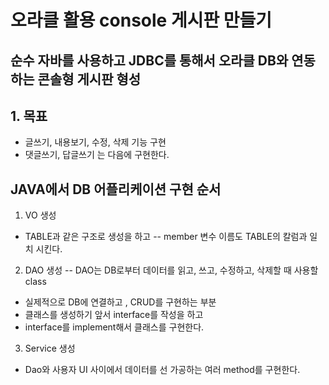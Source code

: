 # 오라클 활용 console 게시판 만들기

## 순수 자바를 사용하고 JDBC를 통해서 오라클 DB와 연동하는 콘솔형 게시판 형성

## 1. 목표
* 글쓰기, 내용보기, 수정, 삭제 기능 구현
* 댓글쓰기, 답글쓰기 는 다음에 구현한다.


## JAVA에서 DB 어플리케이션 구현 순서
1. VO 생성
- TABLE과 같은 구조로 생성을 하고
-- member 변수 이름도 TABLE의 칼럼과 일치 시킨다.

2. DAO 생성
-- DAO는 DB로부터 데이터를 읽고, 쓰고, 수정하고, 삭제할 때 사용할 class
- 실제적으로 DB에 연결하고 , CRUD를 구현하는 부분
- 클래스를 생성하기 앞서 interface를 작성을 하고
- interface를 implement해서 클래스를 구현한다.

3. Service 생성
- Dao와 사용자 UI 사이에서 데이터를 선 가공하는 여러 method를 구현한다.
